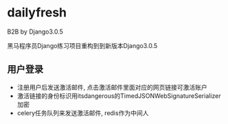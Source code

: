 # dailyfresh
B2B by Django3.0.5

黑马程序员Django练习项目重构到到新版本Django3.0.5
## 用户登录
- 注册用户后发送激活邮件, 点击激活邮件里面对应的网页链接可激活账户
- 激活链接的身份标识用itsdangerous的TimedJSONWebSignatureSerializer加密
- celery任务队列来发送激活邮件, redis作为中间人

